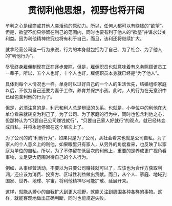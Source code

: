 <h1 align=center>贯彻利他思想，视野也将开阔</h1>

牟利之心是经商或其他人类活动的原动力。所以，任何人都可以有赚钱的“欲望”。但是，欲望不能只停留在利己的范围内，同时也要有利于他人的“欲壑”并谋求公关利益。因为利他精神终究也将有利于自己，而且，该利还将继续扩大。

就拿经营公司这一行为来说，行为的本身就包括为了自己、为了社会、为了他人的“利他行为”。

尽管终身雇佣制现在正在逐步废除，但是，雇佣职员也就意味着有义务照顾该员工一辈子。所以，五个人也好，十个人也好，雇佣职员本身就已经是“为了他人”。

具体到每个人情况也一样。单身时以过好自己的一个人的生活优先，结婚组织家庭以后，不仅为自己还要为妻子工作，养育并保护小孩。此时，人的行为在无意识中已经包含利他的行为了。

但是，必须注意的是，利己和利人总是辩证的关系。也就是，小单位中的利他在大单位看来就转变为利己了。为了公司、为了家庭的行为中，同时也包含利他之心，但那种认为“只要自己公司赚钱就行”，“只要自己家人好就行”的观点，就已经转变成自私，并将永远停留在这个层次上了。

为了公司的的“利他行为”，如果只是为了公司，从社会看来也就是公司自私。为了家人的个人意义上的利他，如果眼里只有家人，从另外的角度看来，也反映了以家庭为单位的自私。所以，为了不停留在低层次的利他上，重要的是养成更广视角看事物，立足更大范围对待自己的个人行为。

例如，从事经营活动，不要以为只要公司赚钱就可以了，应该也为合作方获取利润，还应该为消费、投资方、区域性利益做出贡献。而且，从个人、家庭、地域到国家、世界、地球、宇宙，将利他精神尽可能扩散、延展开来。

这样，就能从渺小的自我扩大到更大视野，就能关注到周围各种各样的事物。这样，就能客观地做出正确判断，同时也能规避失败。


